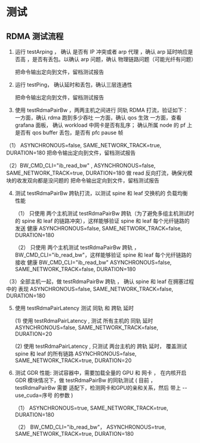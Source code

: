 # 测试 

## RDMA 测试流程 

1. 运行 testArping ， 确认 是否有 IP 冲突或者 arp 代理 ，确认 arp 延时响应是否高 ，是否有丢包。以确认 arp 问题，确认 物理链路问题（可能光纤有问题）

    把命令输出定向到文件，留档测试报告

2. 运行 testPing， 确认延时和丢包，确认三层连通性

    把命令输出定向到文件，留档测试报告

3. 使用 testRdmaPairBw ，两两主机之间进行 同轨 RDMA 打流，验证如下：
   一方面，确认 rdma 跑到多少吞吐
   一方面，确认 qos 生效
   一方面，查看 grafana 面板， 确认 workload 中网卡是否有乱序； 确认所属 node 的 pf 上是否有 qos buffer 丢包，是否有 pfc pause 帧

  （1） ASYNCHRONOUS=false,  SAME_NETWORK_TRACK=true, DURATION=180
    把命令输出定向到文件，留档测试报告

  （2）BW_CMD_CLI="ib_read_bw" , ASYNCHRONOUS=false,  SAME_NETWORK_TRACK=true, DURATION=180
     做 read 反向打流，确保光模块的收发双向都是没问题的
    把命令输出定向到文件，留档测试报告

4. 测试 testRdmaPairBw 跨轨打流，以测试 spine 和 leaf 交换机的 负载均衡 性能 

   （1） 只使用 两个主机测试 testRdmaPairBw 跨轨（为了避免多组主机测试时的 spine 和 leaf 的链路冲突），这样能够验证 spine 和 leaf 每个光纤链路的 发送 健康
        ASYNCHRONOUS=false,  SAME_NETWORK_TRACK=false, DURATION=180

   （2） 只使用 两个主机测试 testRdmaPairBw 跨轨 ， BW_CMD_CLI="ib_read_bw"，这样能够验证 spine 和 leaf 每个光纤链路的 接收 健康
        BW_CMD_CLI="ib_read_bw" ASYNCHRONOUS=false,  SAME_NETWORK_TRACK=false, DURATION=180

  （3）全部主机一起，做 testRdmaPairBw 跨轨 ， 确认 spine 和 leaf 在拥塞过程中的 表现
        ASYNCHRONOUS=false,  SAME_NETWORK_TRACK=false, DURATION=180

5. 使用 testRdmaPairLatency 测试 同轨 和 跨轨 延时 
    
    (1) 使用 testRdmaPairLatency ,  测试 所有主机的 同轨 延时 
        ASYNCHRONOUS=false,  SAME_NETWORK_TRACK=false, DURATION=20

    (2) 使用 testRdmaPairLatency ,  只测试 两台主机的 跨轨 延时，  覆盖测试 spine 和 leaf 的所有链路 
        ASYNCHRONOUS=false,  SAME_NETWORK_TRACK=true, DURATION=20

6. 测试 GDR 性能: 测试容器中，需要加载全量的 GPU 和 网卡 ， 在内核开启 GDR 模块情况下，做 testRdmaPairBw 的同轨测试 ( 目前 ，testRdmaPairBw 需要 适配下，检测网卡和GPU的亲和关系，然后 带上 --use_cuda=序号  的参数 )

    （1） ASYNCHRONOUS=true,  SAME_NETWORK_TRACK=true, DURATION=180

    （2） BW_CMD_CLI="ib_read_bw"， ASYNCHRONOUS=true,  SAME_NETWORK_TRACK=true, DURATION=180
